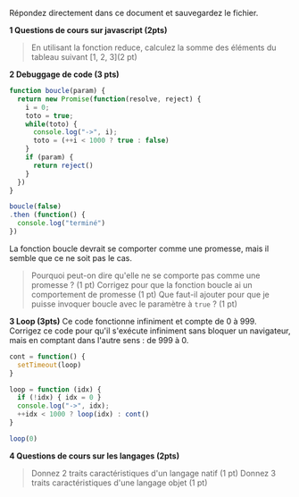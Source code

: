 Répondez directement dans ce document et sauvegardez le fichier.

**1 Questions de cours sur javascript (2pts)**
> En utilisant la fonction reduce, calculez la somme des éléments du tableau suivant [1, 2, 3](2 pt)

**2 Debuggage de code (3 pts)**
```javascript
function boucle(param) {
  return new Promise(function(resolve, reject) {
    i = 0;
    toto = true;
    while(toto) {
      console.log("->", i);
      toto = (++i < 1000 ? true : false)
    }
    if (param) {
      return reject()
    }
  })
}

boucle(false)
.then (function() {
  console.log("terminé")
})
```

La fonction boucle devrait se comporter comme une promesse, mais il semble que ce ne soit pas le cas.

> Pourquoi peut-on dire qu'elle ne se comporte pas comme une promesse ? (1 pt)
> Corrigez pour que la fonction boucle ai un comportement de promesse (1 pt)
> Que faut-il ajouter pour que je puisse invoquer boucle avec le paramètre à `true` ?  (1 pt)

**3 Loop (3pts)**
Ce code fonctionne infiniment et compte de 0 à 999.
Corrigez ce code pour qu'il s'exécute infiniment sans bloquer un navigateur, mais en comptant dans l'autre sens : de 999 à 0.


````javascript
cont = function() {
  setTimeout(loop)
}

loop = function (idx) {
  if (!idx) { idx = 0 }
  console.log("->", idx);
  ++idx < 1000 ? loop(idx) : cont()
}

loop(0)
````

**4 Questions de cours sur les langages (2pts)**
> Donnez 2 traits caractéristiques d'un langage natif (1 pt)
> Donnez 3 traits caractéristiques d'une langage objet (1 pt)
